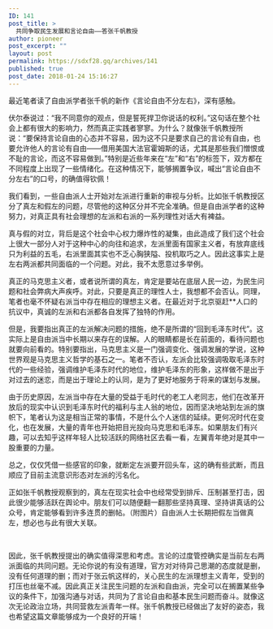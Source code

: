 ```yaml
---
ID: 141
post_title: >
  共同争取民生发展和言论自由——答张千帆教授
author: pioneer
post_excerpt: ""
layout: post
permalink: https://sdxf28.gq/archives/141
published: true
post_date: 2018-01-24 15:16:27
---
```

最近笔者读了自由派学者张千帆的新作《言论自由不分左右》，深有感触。

伏尔泰说过：“我不同意你的观点，但是誓死捍卫你说话的权利。”这句话在整个社会上都有很大的影响力，然而真正实践者寥寥。为什么？就像张千帆教授所说：“要保持言论自由的心态并不容易，因为这不只是要求自己的言论有自由，也要允许他人的言论有自由——借用美国大法官霍姆斯的话，尤其是那些我们憎恨或不耻的言论，而这不容易做到。”特别是近些年来在“左”和“右”的标签下，双方都在不同程度上出现了一些情绪化。在这种情况下，能够搁置争议，喊出“言论自由不分左右”的口号，的确值得钦佩！

我们看到，一些自由派人士开始对左派进行重新的审视与分析。比如张千帆教授区分了真左和假左的问题，尽管他的这种区分并不完全准确。但是自由派学者的这种努力，对真正具有社会理想的左派和右派的一系列理性对话大有裨益。

真与假的对立，背后是这个社会中心权力爆炸性的凝集，由此造成了我们这个社会上很大一部分人对于这种中心的向往和追求，左派里面有国家主义者，有放弃底线只为利益的五毛，右派里面其实也不乏心胸狭隘、投机取巧之人。因此这事实上是左右两派都共同面临的一个问题。对此，我不太愿意过多举例。

真正的马克思主义者，或者说所谓的真左，肯定是要站在底层人民一边，为民生问题和社会弊病大声疾呼。对此，只要是真正的理性人士，我想都不会否认。同理，笔者也毫不怀疑右派当中存在相应的理想主义者。在最近对于北京驱赶**人口的抗议中，真诚的左派和右派都各自发挥了独特的作用。

但是，我要指出真正的左派解决问题的措施，绝不是所谓的“回到毛泽东时代”。这实际上是自由派当中长期以来存在的误解。人的眼睛都是长在前面的，看待问题也就要向前看的。特别要指出，马克思主义是一门强调变化、强调发展的学说，这种世界观是马克思主义哲学的基石之一。笔者不否认，左派会比较强调吸取毛泽东时代的一些经验，强调维护毛泽东时代的地位，维护毛泽东的形象，这样做不是出于对过去的迷恋，而是出于理论上的认同，是为了更好地服务于将来的谋划与发展。

由于历史原因，左派当中存在大量的受益于毛时代的老工人老同志，他们在改革开放后的现实中认识到毛泽东时代的福利与主人翁的地位，因而坚决地站到左派的旗帜下，笔者认为这是相当正常的事情，不是什么个人迷信的延续。更何况时代在变化，也在发展，大量的青年也开始把目光投向马克思和毛泽东。如果朋友们有兴趣，可以去知乎这样年轻人比较活跃的网络社区去看一看，左翼青年绝对是其中一股重要的力量。

总之，仅仅凭借一些感官的印象，就断定左派要开回头车，这的确有些武断，而且顺应了目前主流意识形态对左派的污名化。

正如张千帆教授观察到的，真左在现实社会中也经常受到排斥、压制甚至打击，因此很少能够活跃在舆论中。朋友们可以随便翻一翻那些坚持真理、坚持讲真话的公众号，肯定能够看到许多连贯的删帖。（附图片）自由派人士长期把假左当做真左，想必也与此有很大关联。

&nbsp;

因此，张千帆教授提出的确实值得深思和考虑。言论的过度管控确实是当前左右两派面临的共同问题。无论你说的有没有道理，官方对对待异己思潮的态度就是删，没有任何道理的删；而对于张云帆这样的，关心民生的左派理想主义青年，受到的打压也丝毫不减。因此真正关注民生问题的左派和自由派，完全可以在搁置某些争议的条件下，加强沟通与对话，共同为了言论自由和基本民生问题而奋斗。就像这次无论政治立场，共同营救左派青年一样。张千帆教授已经做出了友好的姿态，我也希望这篇文章能够成为一个良好的开端！

&nbsp;

&nbsp;